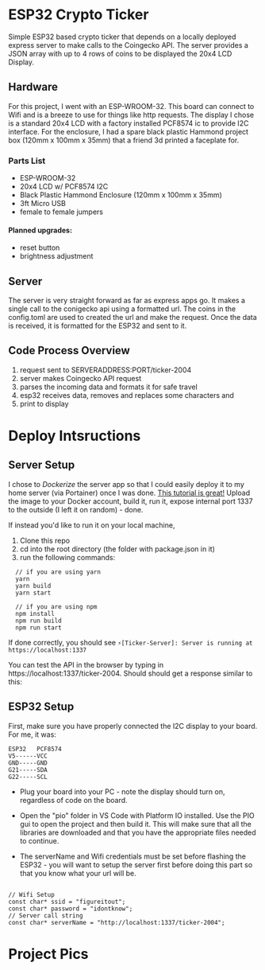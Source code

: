 # ESP32 Crypto Ticker

Simple ESP32 based crypto ticker that depends on a locally deployed express server to make calls to the Coingecko API. The server provides a JSON array with up to 4 rows of coins to be displayed the 20x4 LCD Display.

## Hardware

For this project, I went with an ESP-WROOM-32. This board can connect to Wifi and is a breeze to use for things like http requests. The display I chose is a standard 20x4 LCD with a factory installed PCF8574 ic to provide I2C interface. For the enclosure, I had a spare black plastic Hammond project box (120mm x 100mm x 35mm) that a friend 3d printed a faceplate for.

### Parts List

- ESP-WROOM-32
- 20x4 LCD w/ PCF8574 I2C
- Black Plastic Hammond Enclosure (120mm x 100mm x 35mm)
- 3ft Micro USB
- female to female jumpers

#### Planned upgrades:

- reset button
- brightness adjustment

## Server

The server is very straight forward as far as express apps go. It makes a single call to the conigecko api using a formatted url. The coins in the config.toml are used to created the url and make the request. Once the data is received, it is formatted for the ESP32 and sent to it.

## Code Process Overview

1. request sent to SERVERADDRESS:PORT/ticker-2004
2. server makes Coingecko API request
3. parses the incoming data and formats it for safe travel
4. esp32 receives data, removes and replaces some characters and
5. print to display

# Deploy Intsructions

## Server Setup

I chose to _Dockerize_ the server app so that I could easily deploy it to my home server (via Portainer) once I was done. [This tutorial is great!](https://www.youtube.com/watch?v=CsWoMpK3EtE&t=336) Upload the image to your Docker account, build it, run it, expose internal port 1337 to the outside (I left it on random) - done.

If instead you'd like to run it on your local machine,

1. Clone this repo
2. cd into the root directory (the folder with package.json in it)
3. run the following commands:

```
  // if you are using yarn
  yarn
  yarn build
  yarn start

  // if you are using npm
  npm install
  npm run build
  npm run start
```

If done correctly, you should see
`⚡️[Ticker-Server]: Server is running at https://localhost:1337`

You can test the API in the browser by typing in https://localhost:1337/ticker-2004. Should should get a response similar to this:

## ESP32 Setup

First, make sure you have properly connected the I2C display to your board. For me, it was:

```
ESP32   PCF8574
V5------VCC
GND-----GND
G21-----SDA
G22-----SCL
```

- Plug your board into your PC - note the display should turn on, regardless of code on the board.

- Open the "pio" folder in VS Code with Platform IO installed. Use the PIO gui to open the project and then build it. This will make sure that all the libraries are downloaded and that you have the appropriate files needed to continue.

- The serverName and Wifi credentials must be set before flashing the ESP32 - you will want to setup the server first before doing this part so that you know what your url will be.

```

// Wifi Setup
const char* ssid = "figureitout";
const char* password = "idontknow";
// Server call string
const char* serverName = "http://localhost:1337/ticker-2004";

```

# Project Pics
